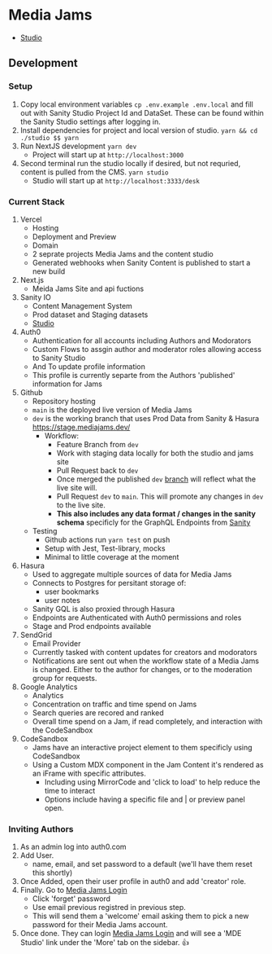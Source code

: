 # Media Jams

- [Studio](./studio/README.md)

## Development

### Setup

1. Copy local environment variables `cp .env.example .env.local` and fill out with Sanity Studio Project Id and DataSet. These can be found within the Sanity Studio settings after logging in.
1. Install dependencies for project and local version of studio. `yarn && cd ./studio $$ yarn`
1. Run NextJS development `yarn dev`
   - Project will start up at `http://localhost:3000`
1. Second terminal run the studio locally if desired, but not requried, content is pulled from the CMS. `yarn studio`
   - Studio will start up at `http://localhost:3333/desk`

### Current Stack

1. Vercel
   - Hosting
   - Deployment and Preview
   - Domain
   - 2 seprate projects Media Jams and the content studio
   - Generated webhooks when Sanity Content is published to start a new build
1. Next.js
   - Meida Jams Site and api fuctions
1. Sanity IO
   - Content Management System
   - Prod dataset and Staging datasets
   - [Studio](./studio/README.md)
1. Auth0
   - Authentication for all accounts including Authors and Modorators
   - Custom Flows to assgin author and moderator roles allowing access to Sanity Studio
   - And To update profile information
   - This profile is currently separte from the Authors 'published' information for Jams
1. Github
   - Repository hosting
   - `main` is the deployed live version of Media Jams
   - `dev` is the working branch that uses Prod Data from Sanity & Hasura https://stage.mediajams.dev/
     - Workflow:
       - Feature Branch from `dev`
       - Work with staging data locally for both the studio and jams site
       - Pull Request back to `dev`
       - Once merged the published `dev` [branch](https://stage.mediajams.dev/) will reflect what the live site will.
       - Pull Request `dev` to `main`. This will promote any changes in `dev` to the live site.
       - **This also includes any data format / changes in the sanity schema** specificly for the GraphQL Endpoints from [Sanity](.github/workflows/studio.yml)
   - Testing
     - Github actions run `yarn test` on push
     - Setup with Jest, Test-library, mocks
     - Minimal to little coverage at the moment
1. Hasura
   - Used to aggregate multiple sources of data for Media Jams
   - Connects to Postgres for persitant storage of:
     - user bookmarks
     - user notes
   - Sanity GQL is also proxied through Hasura
   - Endpoints are Authenticated with Auth0 permissions and roles
   - Stage and Prod endpoints available
1. SendGrid
   - Email Provider
   - Currently tasked with content updates for creators and modorators
   - Notifications are sent out when the workflow state of a Media Jams is changed. Either to the author for changes, or to the moderation group for requests.
1. Google Analytics
   - Analytics
   - Concentration on traffic and time spend on Jams
   - Search queries are recored and ranked
   - Overall time spend on a Jam, if read completely, and interaction with the CodeSandbox
1. CodeSandbox
   - Jams have an interactive project element to them specificly using CodeSandbox
   - Using a Custom MDX component in the Jam Content it's rendered as an iFrame with specific attributes.
     - Including using MirrorCode and 'click to load' to help reduce the time to interact
     - Options include having a specific file and | or preview panel open.

### Inviting Authors

1. As an admin log into auth0.com
2. Add User.
   - name, email, and set password to a default (we'll have them reset this shortly)
3. Once Added, open their user profile in auth0 and add 'creator' role.
4. Finally. Go to [Media Jams Login](https://mediajams.dev/api/auth/login)
   - Click 'forget' password
   - Use email previous registred in previous step.
   - This will send them a 'welcome' email asking them to pick a new password for their Media Jams account.
5. Once done. They can login [Media Jams Login](https://mediajams.dev/api/auth/login) and will see a 'MDE Studio' link under the 'More' tab on the sidebar. 👍
